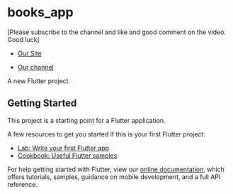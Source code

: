 # books_app



[Please subscribe to the channel and like and good comment on the video. Good luck]


- [Our Site](https://flutter.a-2-z.site/)

- [Our channel](https://www.youtube.com/channel/UCw4csCBgM6IHy7ufzmdQ1dQ/)

A new Flutter project.

## Getting Started

This project is a starting point for a Flutter application.

A few resources to get you started if this is your first Flutter project:

- [Lab: Write your first Flutter app](https://flutter.dev/docs/get-started/codelab)
- [Cookbook: Useful Flutter samples](https://flutter.dev/docs/cookbook)

For help getting started with Flutter, view our
[online documentation](https://flutter.dev/docs), which offers tutorials,
samples, guidance on mobile development, and a full API reference.
